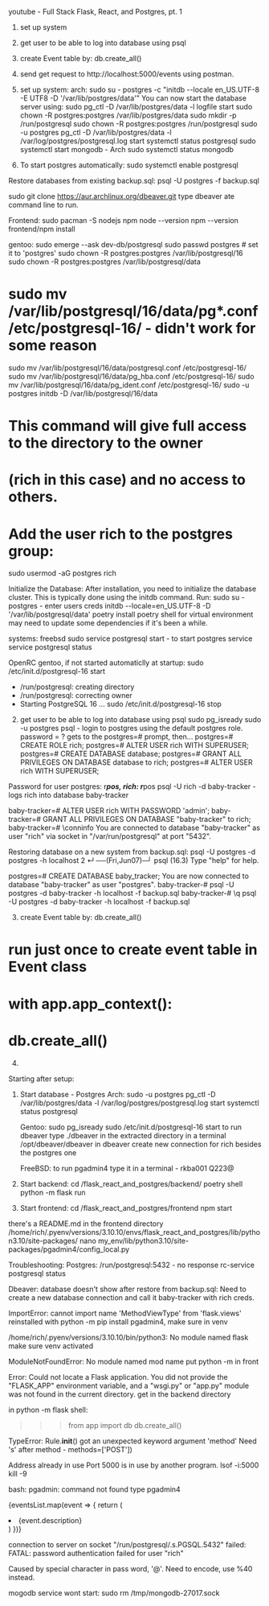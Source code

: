 youtube - Full Stack Flask, React, and Postgres, pt. 1

1. set up system
2. get user to be able to log into database using psql
3. create Event table by: db.create_all()
4. send get request to http://localhost:5000/events using postman.


1. set up system:
arch:
sudo su - postgres -c "initdb --locale en_US.UTF-8 -E UTF8 -D '/var/lib/postgres/data'"
You can now start the database server using:
sudo pg_ctl -D /var/lib/postgres/data -l logfile start
sudo chown -R postgres:postgres /var/lib/postgres/data
sudo mkdir -p /run/postgresql
sudo chown -R postgres:postgres /run/postgresql
sudo -u postgres pg_ctl -D /var/lib/postgres/data -l /var/log/postgres/postgresql.log start
systemctl status postgresql
sudo systemctl start mongodb - Arch
sudo systemctl status mongodb

2. To start postgres automatically:
sudo systemctl enable postgresql

Restore databases from existing backup.sql:
psql -U postgres -f backup.sql

sudo git clone https://aur.archlinux.org/dbeaver.git
type dbeaver ate command line to run.

Frontend:
sudo pacman -S nodejs npm
node --version
npm --version
frontend/npm install

gentoo:
sudo emerge --ask dev-db/postgresql
sudo passwd postgres  # set it to 'postgres'
sudo chown -R postgres:postgres /var/lib/postgresql/16  
sudo chown -R postgres:postgres /var/lib/postgresql/data
# sudo mv /var/lib/postgresql/16/data/pg*.conf /etc/postgresql-16/ - didn't work for some reason
sudo mv /var/lib/postgresql/16/data/postgresql.conf /etc/postgresql-16/
sudo mv /var/lib/postgresql/16/data/pg_hba.conf /etc/postgresql-16/
sudo mv /var/lib/postgresql/16/data/pg_ident.conf /etc/postgresql-16/
sudo -u postgres initdb -D /var/lib/postgresql/16/data     

# This command will give full access to the directory to the owner
# (rich in this case) and no access to others.
# Add the user rich to the postgres group:
sudo usermod -aG postgres rich

Initialize the Database:
After installation, you need to initialize the database cluster. 
This is typically done using the initdb command. Run:
sudo su - postgres - enter users creds
initdb --locale=en_US.UTF-8 -D '/var/lib/postgresql/data'
poetry install
poetry shell for virtual environment
may need to update some dependencies if it's been a while.

systems:
freebsd
sudo service postgresql start - to start postgres service
service postgresql status

OpenRC gentoo, if not started automaticlly at startup:
sudo /etc/init.d/postgresql-16 start
* /run/postgresql: creating directory
* /run/postgresql: correcting owner
* Starting PostgreSQL 16 ...
sudo /etc/init.d/postgresql-16 stop

2. get user to be able to log into database using psql
sudo pg_isready
sudo -u postgres psql - login to postgres using the default postgres role. password = ?
gets to the postgres=# prompt, then...
postgres=# CREATE ROLE rich;
postgres=# ALTER USER rich WITH SUPERUSER;
postgres=# CREATE DATABASE database;
postgres=# GRANT ALL PRIVILEGES ON DATABASE database to rich;
postgres=# ALTER USER rich WITH SUPERUSER;

Password for user postgres: r***pos, rich: r***pos
psql -U rich -d baby-tracker - logs rich into database baby-tracker

baby-tracker=# ALTER USER rich WITH PASSWORD 'admin';
baby-tracker=# GRANT ALL PRIVILEGES ON DATABASE "baby-tracker" to rich;
baby-tracker=# \conninfo
You are connected to database "baby-tracker" as user "rich" via socket in "/var/run/postgresql" at port "5432".

Restoring database on a new system from backup.sql:
psql -U postgres -d postgres -h localhost                                2 ↵ ──(Fri,Jun07)─┘
psql (16.3)
Type "help" for help.

postgres=# CREATE DATABASE baby_tracker;
You are now connected to database "baby-tracker" as user "postgres".
baby-tracker-# psql -U postgres -d baby-tracker -h localhost -f backup.sql
baby-tracker-# \q
psql -U postgres -d baby-tracker -h localhost -f backup.sql

3. create Event table by: db.create_all()
# run just once to create event table in Event class
# with app.app_context():
#     db.create_all()

4. 

Starting after setup:
1. Start database - Postgres
   Arch:
   sudo -u postgres pg_ctl -D /var/lib/postgres/data -l /var/log/postgres/postgresql.log start
   systemctl status postgresql

   Gentoo:
   sudo pg_isready
   sudo /etc/init.d/postgresql-16 start
   to run dbeaver type ./dbeaver in the extracted directory in a terminal
   /opt/dbeaver/dbeaver
   in dbeaver create new connection for rich besides the postgres one

   FreeBSD:
   to run pgadmin4 type it in a terminal - rkba001 Q223@

2. Start backend:
   cd /flask_react_and_postgres/backend/
   poetry shell
   python -m flask run

3. Start frontend:
   cd /flask_react_and_postgres/frontend
   npm start

there's a README.md in the frontend directory
/home/rich/.pyenv/versions/3.10.10/envs/flask_react_and_postgres/lib/python3.10/site-packages/
nano my_env/lib/python3.10/site-packages/pgadmin4/config_local.py

Troubleshooting:
Postgres:
/run/postgresql:5432 - no response
rc-service postgresql status

Dbeaver:
database doesn't show after restore from backup.sql:
Need to create a new database connection and call it baby-tracker with rich creds.

ImportError: cannot import name 'MethodViewType' from 'flask.views'
reinstalled with  python -m pip install pgadmin4, make sure in venv

/home/rich/.pyenv/versions/3.10.10/bin/python3: No module named flask
make sure venv activated

ModuleNotFoundError: No module named mod name
put python -m in front
    
Error: Could not locate a Flask application. You did not provide the "FLASK_APP" environment variable, and a "wsgi.py" or "app.py" module was not found in the current directory.
get in the backend directory

in python -m flask shell:
>>> from app import db
>>> db.create_all() 

TypeError: Rule.__init__() got an unexpected keyword argument 'method'
Need 's' after method - methods=['POST'])

Address already in use
Port 5000 is in use by another program.
lsof -i:5000
kill -9 <pid>
   
bash: pgadmin: command not found
type pgadmin4

{eventsList.map(event => {
   return (
   <li key={event.id}>{event.description}</li>
   )
})}

connection to server on socket "/run/postgresql/.s.PGSQL.5432" failed:
FATAL:  password authentication failed for user "rich"

Caused by special character in pass word, '@'. Need to encode, use %40 instead.

mogodb service wont start:
sudo rm /tmp/mongodb-27017.sock